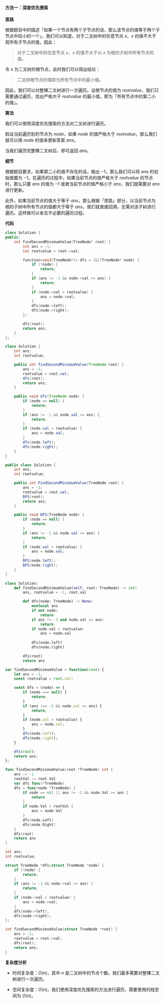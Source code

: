 #### 方法一：深度优先搜索

**思路**

根据题目中的描述「如果一个节点有两个子节点的话，那么该节点的值等于两个子节点中较小的一个」，我们可以知道，对于二叉树中的任意节点 $x$，$x$ 的值不大于其所有子节点的值，因此：

> 对于二叉树中的任意节点 $x$，$x$ 的值不大于以 $x$ 为根的子树中所有节点的值。

令 $x$ 为二叉树的根节点，此时我们可以得出结论：

> 二叉树根节点的值即为所有节点中的最小值。

因此，我们可以对整棵二叉树进行一次遍历。设根节点的值为 $\textit{rootvalue}$，我们只需要通过遍历，找出严格大于 $\textit{rootvalue}$ 的最小值，即为「所有节点中的第二小的值」。

**算法**

我们可以使用深度优先搜索的方法对二叉树进行遍历。

假设当前遍历到的节点为 $\textit{node}$，如果 $\textit{node}$ 的值严格大于 $\textit{rootvalue}$，那么我们就可以用 $\textit{node}$ 的值来更新答案 $\textit{ans}$。

当我们遍历完整棵二叉树后，即可返回 $\textit{ans}$。

**细节**

根据题目要求，如果第二小的值不存在的话，输出 $-1$，那么我们可以将 $\textit{ans}$ 的初始值置为 $-1$。在遍历的过程中，如果当前节点的值严格大于 $\textit{rootvalue}$ 的节点时，那么只要 $\textit{ans}$ 的值为 $-1$ 或者当前节点的值严格小于 $\textit{ans}$，我们就需要对 $\textit{ans}$ 进行更新。

此外，如果当前节点的值大于等于 $\textit{ans}$，那么根据「思路」部分，以当前节点为根的子树中所有节点的值都大于等于 $\textit{ans}$，我们就直接回溯，无需对该子树进行遍历。这样做可以省去不必要的遍历过程。

**代码**

```C++ [sol1-C++]
class Solution {
public:
    int findSecondMinimumValue(TreeNode* root) {
        int ans = -1;
        int rootvalue = root->val;

        function<void(TreeNode*)> dfs = [&](TreeNode* node) {
            if (!node) {
                return;
            }
            if (ans != -1 && node->val >= ans) {
                return;
            }
            if (node->val > rootvalue) {
                ans = node->val;
            }
            dfs(node->left);
            dfs(node->right);
        };

        dfs(root);
        return ans;
    }
};
```

```Java [sol1-Java]
class Solution {
    int ans;
    int rootvalue;

    public int findSecondMinimumValue(TreeNode root) {
        ans = -1;
        rootvalue = root.val;
        dfs(root);
        return ans;
    }

    public void dfs(TreeNode node) {
        if (node == null) {
            return;
        }
        if (ans != -1 && node.val >= ans) {
            return;
        }
        if (node.val > rootvalue) {
            ans = node.val;
        }
        dfs(node.left);
        dfs(node.right);
    }
}
```

```C# [sol1-C#]
public class Solution {
    int ans;
    int rootvalue;

    public int FindSecondMinimumValue(TreeNode root) {
        ans = -1;
        rootvalue = root.val;
        DFS(root);
        return ans;
    }

    public void DFS(TreeNode node) {
        if (node == null) {
            return;
        }
        if (ans != -1 && node.val >= ans) {
            return;
        }
        if (node.val > rootvalue) {
            ans = node.val;
        }
        DFS(node.left);
        DFS(node.right);
    }
}
```

```Python [sol1-Python3]
class Solution:
    def findSecondMinimumValue(self, root: TreeNode) -> int:
        ans, rootvalue = -1, root.val

        def dfs(node: TreeNode) -> None:
            nonlocal ans
            if not node:
                return
            if ans != -1 and node.val >= ans:
                return
            if node.val > rootvalue:
                ans = node.val
            
            dfs(node.left)
            dfs(node.right)

        dfs(root)
        return ans
```

```JavaScript [sol1-JavaScript]
var findSecondMinimumValue = function(root) {
    let ans = -1;
    const rootvalue = root.val;

    const dfs = (node) => {
        if (node === null) {
            return;
        }
        if (ans !== -1 && node.val >= ans) {
            return;
        }
        if (node.val > rootvalue) {
            ans = node.val;
        }
        dfs(node.left);
        dfs(node.right);
    }

    dfs(root);
    return ans;
};
```

```go [sol1-Golang]
func findSecondMinimumValue(root *TreeNode) int {
    ans := -1
    rootVal := root.Val
    var dfs func(*TreeNode)
    dfs = func(node *TreeNode) {
        if node == nil || ans != -1 && node.Val >= ans {
            return
        }
        if node.Val > rootVal {
            ans = node.Val
        }
        dfs(node.Left)
        dfs(node.Right)
    }
    dfs(root)
    return ans
}
```

```C [sol1-C]
int ans;
int rootvalue;

struct TreeNode *dfs(struct TreeNode *node) {
    if (!node) {
        return;
    }
    if (ans != -1 && node->val >= ans) {
        return;
    }
    if (node->val > rootvalue) {
        ans = node->val;
    }
    dfs(node->left);
    dfs(node->right);
};

int findSecondMinimumValue(struct TreeNode *root) {
    ans = -1;
    rootvalue = root->val;
    dfs(root);
    return ans;
}
```

**复杂度分析**

- 时间复杂度：$O(n)$，其中 $n$ 是二叉树中的节点个数。我们最多需要对整棵二叉树进行一次遍历。

- 空间复杂度：$O(n)$。我们使用深度优先搜索的方法进行遍历，需要使用的栈空间为 $O(n)$。
